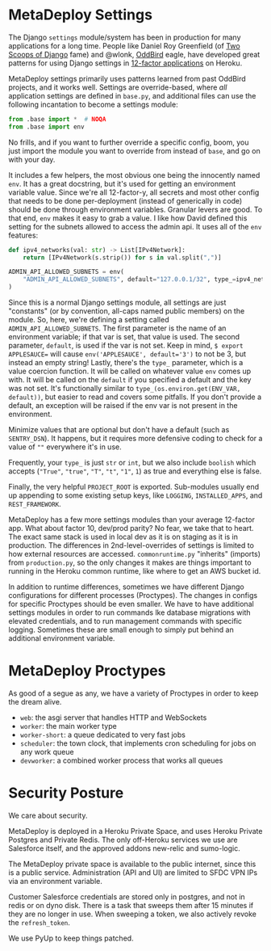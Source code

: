 # MetaDeploy Settings

The Django `settings` module/system has been in production for many applications
for a long time. People like Daniel Roy Greenfield (of
[Two Scoops of Django](https://twoscoopspress.com/products/two-scoops-of-django-1-11)
fame) and @wlonk, [OddBird](https://oddbird.net/) eagle, have developed great
patterns for using Django settings in
[12-factor applications](https://12factor.net/) on Heroku.

MetaDeploy settings primarily uses patterns learned from past OddBird projects,
and it works well. Settings are override-based, where _all_ application settings
are defined in `base.py`, and additional files can use the following incantation
to become a settings module:

```python
from .base import *  # NOQA
from .base import env
```

No frills, and if you want to further override a specific config, boom, you just
import the module you want to override from instead of `base`, and go on with
your day.

It includes a few helpers, the most obvious one being the innocently named
`env`. It has a great docstring, but it's used for getting an environment
variable value. Since we're all 12-factor-y, all secrets and most other config
that needs to be done per-deployment (instead of generically in code) should be
done through environment variables. Granular levers are good. To that end, `env`
makes it easy to grab a value. I like how David defined this setting for the
subnets allowed to access the admin api. It uses all of the `env` features:

```python
def ipv4_networks(val: str) -> List[IPv4Network]:
    return [IPv4Network(s.strip()) for s in val.split(",")]

ADMIN_API_ALLOWED_SUBNETS = env(
    "ADMIN_API_ALLOWED_SUBNETS", default="127.0.0.1/32", type_=ipv4_networks
)
```

Since this is a normal Django settings module, all settings are just "constants"
(or by convention, all-caps named public members) on the module. So, here, we're
defining a setting called `ADMIN_API_ALLOWED_SUBNETS`. The first parameter is
the name of an environment variable; if that var is set, that value is used. The
second parameter, `default`, is used if the var is not set. Keep in mind,
`$ export APPLESAUCE=` will cause `env('APPLESAUCE', default='3')` to not be 3,
but instead an empty string! Lastly, there's the `type_` parameter, which is a
value coercion function. It will be called on whatever value `env` comes up
with. It will be called on the `default` if you specified a default and the key
was not set. It's functionally similar to
`type_(os.environ.get(ENV_VAR, default))`, but easier to read and covers some
pitfalls. If you don't provide a default, an exception will be raised if the env
var is not present in the environment.

Minimize values that are optional but don't have a default (such as
`SENTRY_DSN`). It happens, but it requires more defensive coding to check for a
value of `""` everywhere it's in use.

Frequently, your `type_` is just `str` or `int`, but we also include `boolish`
which accepts (`"True"`, `"true"`, `"T"`, `"t"`, `"1"`, `1`) as true and
everything else is false.

Finally, the very helpful `PROJECT_ROOT` is exported. Sub-modules usually end up
appending to some existing setup keys, like `LOGGING`, `INSTALLED_APPS`, and
`REST_FRAMEWORK`.

MetaDeploy has a few more settings modules than your average 12-factor app. What
about factor 10, dev/prod parity? No fear, we take that to heart. The exact same
stack is used in local dev as it is on staging as it is in production. The
differences in 2nd-level-overrides of settings is limited to how external
resources are accessed. `commonruntime.py` "inherits" (imports) from
`production.py`, so the only changes it makes are things important to running in
the Heroku common runtime, like where to get an AWS bucket id.

In addition to runtime differences, sometimes we have different Django
configurations for different processes (Proctypes). The changes in configs for
specific Proctypes should be even smaller. We have to have additional settings
modules in order to run commands lke database migrations with elevated
credentials, and to run management commands with specific logging. Sometimes
these are small enough to simply put behind an additional environment variable.

# MetaDeploy Proctypes

As good of a segue as any, we have a variety of Proctypes in order to keep the
dream alive.

- `web`: the asgi server that handles HTTP and WebSockets
- `worker`: the main worker type
- `worker-short`: a queue dedicated to very fast jobs
- `scheduler`: the town clock, that implements cron scheduling for jobs on any
  work queue
- `devworker`: a combined worker process that works all queues

# Security Posture

We care about security.

MetaDeploy is deployed in a Heroku Private Space, and uses Heroku Private
Postgres and Private Redis. The only off-Heroku services we use are Salesforce
itself, and the approved addons new-relic and sumo-logic.

The MetaDeploy private space is available to the public internet, since this is
a public service. Administration (API and UI) are limited to SFDC VPN IPs via an
environment variable.

Customer Salesforce credentials are stored only in postgres, and not in redis or
on dyno disk. There is a task that sweeps them after 15 minutes if they are no
longer in use. When sweeping a token, we also actively revoke the
`refresh_token`.

We use PyUp to keep things patched.

